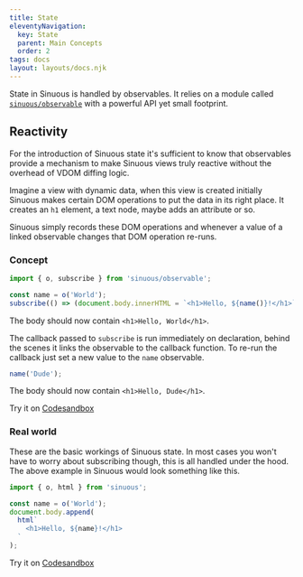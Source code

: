 ```yaml
---
title: State
eleventyNavigation:
  key: State
  parent: Main Concepts
  order: 2
tags: docs
layout: layouts/docs.njk
---
```


State in Sinuous is handled by observables. It relies on a module called [`sinuous/observable`](https://github.com/luwes/sinuous/tree/main/packages/sinuous/observable) with a powerful API yet small footprint.

## Reactivity

For the introduction of Sinuous state it's sufficient to know that observables provide a mechanism to make Sinuous views truly reactive without the overhead of VDOM diffing logic.

Imagine a view with dynamic data, when this view is created initially Sinuous makes certain DOM operations to put the data in its right place. It creates an `h1` element, a text node, maybe adds an attribute or so.

Sinuous simply records these DOM operations and whenever a value of a linked observable changes that DOM operation re-runs.

### Concept

```js
import { o, subscribe } from 'sinuous/observable';

const name = o('World');
subscribe(() => (document.body.innerHTML = `<h1>Hello, ${name()}!</h1>`));
```

The body should now contain `<h1>Hello, World</h1>`.

The callback passed to `subscribe` is run immediately on declaration, behind the scenes it links the observable to the callback function. To re-run the callback just set a new value to the `name` observable.

```js
name('Dude');
```

The body should now contain `<h1>Hello, Dude</h1>`.

Try it on [Codesandbox](https://codesandbox.io/s/sinuous-observable-t9h7z)

### Real world

These are the basic workings of Sinuous state. In most cases you won't have to worry about subscribing though, this is all handled under the hood. The above example in Sinuous would look something like this.

```js
import { o, html } from 'sinuous';

const name = o('World');
document.body.append(
  html`
    <h1>Hello, ${name}!</h1>
  `
);
```

Try it on [Codesandbox](https://codesandbox.io/s/sinuous-observable-542fl)
